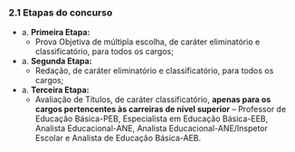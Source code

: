 <h3>2.1 Etapas do concurso</h3>

<ul>

  <li>a. <strong>Primeira Etapa:</strong>
    <ul>
        <li>
            Prova Objetiva de múltipla escolha, de caráter eliminatório e classificatório, para todos os cargos;
        </li>
    </ul>
  </li>

  <li>a. <strong>Segunda Etapa:</strong>
    <ul>
        <li>
            Redação, de caráter eliminatório e classificatório, para todos os cargos;
        </li>
    </ul>
  </li>

  <li>a. <strong>Terceira Etapa:</strong>
    <ul>
        <li>
            Avaliação de Títulos, de caráter classificatório, <strong>apenas para os cargos
            pertencentes às carreiras de nível superior</strong> – Professor de Educação Básica-PEB, Especialista em
            Educação Básica-EEB, Analista Educacional-ANE, Analista Educacional-ANE/Inspetor Escolar e
            Analista de Educação Básica-AEB.
        </li>
    </ul>
  </li>

<ul>


